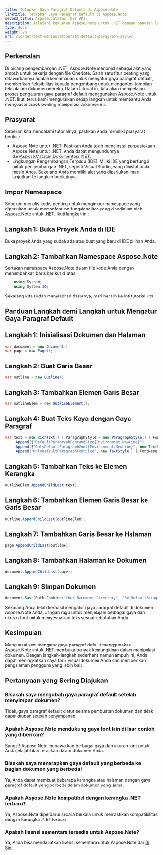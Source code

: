 ```yaml
---
title: Tetapkan Gaya Paragraf Default di Aspose.Note
linktitle: Tetapkan Gaya Paragraf Default di Aspose.Note
second_title: Aspose.Catatan .NET API
description: Jelajahi kekuatan Aspose.Note untuk .NET dengan panduan langkah demi langkah kami tentang pengaturan gaya paragraf default. Tingkatkan keterampilan manipulasi dokumen Anda dengan mudah.
type: docs
weight: 24
url: /id/net/text-manipulation/set-default-paragraph-style/
---
```

## Perkenalan
Di bidang pengembangan .NET, Aspose.Note menonjol sebagai alat yang ampuh untuk bekerja dengan file OneNote. Salah satu fitur penting yang ditawarkannya adalah kemampuan untuk mengatur gaya paragraf default, memberikan fleksibilitas kepada pengembang untuk mengontrol tampilan teks dalam dokumen mereka. Dalam tutorial ini, kita akan mempelajari proses pengaturan gaya paragraf default menggunakan Aspose.Note untuk .NET. Ikuti terus kami menguraikan setiap langkah untuk membantu Anda menguasai aspek penting manipulasi dokumen ini.
## Prasyarat
Sebelum kita mendalami tutorialnya, pastikan Anda memiliki prasyarat berikut:
- Aspose.Note untuk .NET: Pastikan Anda telah menginstal perpustakaan Aspose.Note untuk .NET. Anda dapat mengunduhnya dari[Aspose.Catatan Dokumentasi .NET](https://reference.aspose.com/note/net/).
- Lingkungan Pengembangan Terpadu (IDE): Miliki IDE yang berfungsi untuk pengembangan .NET, seperti Visual Studio, yang diinstal pada mesin Anda.
Sekarang Anda memiliki alat yang diperlukan, mari lanjutkan ke langkah berikutnya.
## Impor Namespace
Sebelum menulis kode, penting untuk mengimpor namespace yang diperlukan untuk memanfaatkan fungsionalitas yang disediakan oleh Aspose.Note untuk .NET. Ikuti langkah ini:
## Langkah 1: Buka Proyek Anda di IDE
Buka proyek Anda yang sudah ada atau buat yang baru di IDE pilihan Anda.
## Langkah 2: Tambahkan Namespace Aspose.Note
Sertakan namespace Aspose.Note dalam file kode Anda dengan menambahkan baris berikut di atas:
```csharp
    using System;
    using System.IO;
```
Sekarang kita sudah menyiapkan dasarnya, mari beralih ke inti tutorial kita.
## Panduan Langkah demi Langkah untuk Mengatur Gaya Paragraf Default
## Langkah 1: Inisialisasi Dokumen dan Halaman
```csharp
var document = new Document();
var page = new Page();
```
## Langkah 2: Buat Garis Besar
```csharp
var outline = new Outline();
```
## Langkah 3: Tambahkan Elemen Garis Besar
```csharp
var outlineElem = new OutlineElement();
```
## Langkah 4: Buat Teks Kaya dengan Gaya Paragraf
```csharp
var text = new RichText() { ParagraphStyle = new ParagraphStyle() { FontName = "Courier New", FontSize = 20 } }
    .Append($"DefaultParagraphFontAndSize{Environment.NewLine}")
    .Append($"OnlyDefaultParagraphFont{Environment.NewLine}", new TextStyle() { FontSize = 14 })
    .Append("OnlyDefaultParagraphFontSize", new TextStyle() { FontName = "Verdana" });
```
## Langkah 5: Tambahkan Teks ke Elemen Kerangka
```csharp
outlineElem.AppendChildLast(text);
```
## Langkah 6: Tambahkan Elemen Garis Besar ke Garis Besar
```csharp
outline.AppendChildLast(outlineElem);
```
## Langkah 7: Tambahkan Garis Besar ke Halaman
```csharp
page.AppendChildLast(outline);
```
## Langkah 8: Tambahkan Halaman ke Dokumen
```csharp
document.AppendChildLast(page);
```
## Langkah 9: Simpan Dokumen
```csharp
document.Save(Path.Combine("Your Document Directory", "SetDefaultParagraphStyle.one"));
```
Sekarang Anda telah berhasil mengatur gaya paragraf default di dokumen Aspose.Note Anda. Jangan ragu untuk menjelajahi berbagai gaya dan ukuran font untuk menyesuaikan teks sesuai kebutuhan Anda.
## Kesimpulan
Menguasai seni mengatur gaya paragraf default menggunakan Aspose.Note untuk .NET membuka banyak kemungkinan dalam manipulasi dokumen. Dengan langkah-langkah sederhana namun ampuh ini, Anda dapat meningkatkan daya tarik visual dokumen Anda dan memberikan pengalaman pengguna yang lebih baik.
## Pertanyaan yang Sering Diajukan
### Bisakah saya mengubah gaya paragraf default setelah menyimpan dokumen?
Tidak, gaya paragraf default diatur selama pembuatan dokumen dan tidak dapat diubah setelah penyimpanan.
### Apakah Aspose.Note mendukung gaya font lain di luar contoh yang diberikan?
Sangat! Aspose.Note menawarkan berbagai gaya dan ukuran font untuk Anda jelajahi dan terapkan dalam dokumen Anda.
### Bisakah saya menerapkan gaya default yang berbeda ke bagian dokumen yang berbeda?
Ya, Anda dapat membuat beberapa kerangka atau halaman dengan gaya paragraf default yang berbeda dalam dokumen yang sama.
### Apakah Aspose.Note kompatibel dengan kerangka .NET terbaru?
Ya, Aspose.Note diperbarui secara berkala untuk memastikan kompatibilitas dengan kerangka .NET terbaru.
### Apakah lisensi sementara tersedia untuk Aspose.Note?
 Ya, Anda bisa mendapatkan lisensi sementara untuk Aspose.Note dari[Di Sini](https://purchase.aspose.com/temporary-license/).
